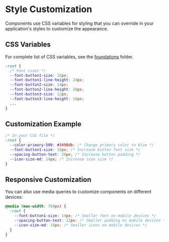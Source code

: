 # Style Customization

Components use CSS variables for styling that you can override in your application's styles to customize the appearance.

## CSS Variables

For complete list of CSS variables, see the [foundations](../foundations) folder.

```css
:root {
  /* Font sizes */
  --font-button1-size: 16px;
  --font-button1-line-height: 24px;
  --font-button2-size: 14px;
  --font-button2-line-height: 20px;
  --font-button3-size: 12px;
  --font-button3-line-height: 16px;
  ...
}
```

## Customization Example

```css
/* In your CSS file */
:root {
  --color-primary-500: #3498db; /* Change primary color to blue */
  --font-button1-size: 18px; /* Increase button font size */
  --spacing-button-text: 20px; /* Increase button padding */
  --icon-size-md: 24px; /* Increase icon size */
}
```

## Responsive Customization

You can also use media queries to customize components on different devices:

```css
@media (max-width: 768px) {
  :root {
    --font-button1-size: 14px; /* Smaller font on mobile devices */
    --spacing-button-text: 12px; /* Smaller padding on mobile devices */
    --icon-size-md: 18px; /* Smaller icons on mobile devices */
  }
}
```

